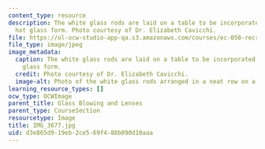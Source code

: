 ```yaml
---
content_type: resource
description: The white glass rods are laid on a table to be incorporated into the
  hot glass form. Photo courtesy of Dr. Elizabeth Cavicchi.
file: https://ol-ocw-studio-app-qa.s3.amazonaws.com/courses/ec-050-recreate-experiments-from-history-inform-the-future-from-the-past-galileo-january-iap-2010/d3e865d919eb2ce569f488b090d10aaa_IMG_3677.jpg
file_type: image/jpeg
image_metadata:
  caption: The white glass rods are laid on a table to be incorporated into the hot
    glass form.
  credit: Photo courtesy of Dr. Elizabeth Cavicchi.
  image-alt: Photo of the white glass rods arranged in a neat row on a table.
learning_resource_types: []
ocw_type: OCWImage
parent_title: Glass Blowing and Lenses
parent_type: CourseSection
resourcetype: Image
title: IMG_3677.jpg
uid: d3e865d9-19eb-2ce5-69f4-88b090d10aaa
---
```

